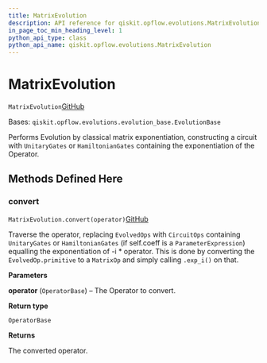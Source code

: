 ```yaml
---
title: MatrixEvolution
description: API reference for qiskit.opflow.evolutions.MatrixEvolution
in_page_toc_min_heading_level: 1
python_api_type: class
python_api_name: qiskit.opflow.evolutions.MatrixEvolution
---
```


# MatrixEvolution

<span id="qiskit.opflow.evolutions.MatrixEvolution" />

`MatrixEvolution`[GitHub](https://github.com/qiskit/qiskit/tree/stable/0.18/qiskit/opflow/evolutions/matrix_evolution.py "view source code")

Bases: `qiskit.opflow.evolutions.evolution_base.EvolutionBase`

Performs Evolution by classical matrix exponentiation, constructing a circuit with `UnitaryGates` or `HamiltonianGates` containing the exponentiation of the Operator.

## Methods Defined Here

### convert

<span id="qiskit.opflow.evolutions.MatrixEvolution.convert" />

`MatrixEvolution.convert(operator)`[GitHub](https://github.com/qiskit/qiskit/tree/stable/0.18/qiskit/opflow/evolutions/matrix_evolution.py "view source code")

Traverse the operator, replacing `EvolvedOps` with `CircuitOps` containing `UnitaryGates` or `HamiltonianGates` (if self.coeff is a `ParameterExpression`) equalling the exponentiation of -i \* operator. This is done by converting the `EvolvedOp.primitive` to a `MatrixOp` and simply calling `.exp_i()` on that.

**Parameters**

**operator** (`OperatorBase`) – The Operator to convert.

**Return type**

`OperatorBase`

**Returns**

The converted operator.

